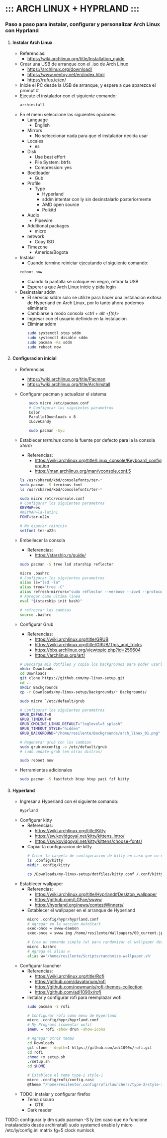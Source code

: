 # ::: ARCH LINUX + HYPRLAND :::
### Paso a paso para instalar, configurar y personalizar Arch Linux con Hyprland

1. #### Instalar Arch Linux 
	- Referencias:
		- https://wiki.archlinux.org/title/Installation_guide
	- Crear una USB de arranque con el .iso de Arch Linux
		- https://archlinux.org/download/
		- https://www.ventoy.net/en/index.html
		- https://rufus.ie/en/
	- Inicie el PC desde la USB de arranque, y espere a que aparezca el prompt #
	- Ejecute el instalador con el siguiente comando:
		```sh
		archinstall
		```
	- En el menu seleccione las siguientes opciones:
		- Language
			- English
		- Mirrors
			- No seleccionar nada para que el instalador decida
usar
		- Locales
			- es
		- Disk
			- Use best effort
			- File System: btrfs
			- Compression: yes
		- Bootloader
			- Gub
		- Profile
			- Type
				- Hyperland
				- sddm
					intentar con ly sin desinstalarlo posteriormente
				- AMD open source
				- Polkitd
		- Audio
			- Pipewire
		- Additional packages
			- micro
		- network
			- Copy ISO
		- Timezone
			- America/Bogota
	- Instalar
		- Cuando termine reiniciar ejecutando el siguiente comando:
		```sh
		reboot now
		```
		- Cuando la pantalla se coloque en negro, retirar la USB
		- Esperar a que Arch Linux inicie y pida login
	- Desinstalar sddm
		- El servicio sddm solo se utilize para hacer una instalacion exitosa de Hyperland en Arch Linux, por lo tanto ahora podemos eliminarlo
		- Cambiarse a modo consola <_ctrl + alt +f(n)_>
		- Ingresar con el usuario definido en la instalacion
		- Eliminar sddm
			```sh
			sudo systemctl stop sddm
			sudo systemctl disable sddm
			sudo pacman -Rs sddm
			sudo reboot now
			```
2. #### Configuracion inicial
	- Referencias
		- https://wiki.archlinux.org/title/Pacman
		- https://wiki.archlinux.org/title/Archinstall
	- Configurar pacman y actualizar el sistema
		```sh
			sudo micro /etc/pacman.conf
			# Configurar los siguientes parametros
			Color
			ParallelDownloads = 8
			ILoveCandy

			sudo pacman -Syu
		```	
	- Establecer _terminus_ como la fuente por defecto para la la consola _xterm_
		- Referencias:
			- https://wiki.archlinux.org/title/Linux_console/Keyboard_configuration
			- https://man.archlinux.org/man/vconsole.conf.5
		```sh
		ls /usr/shared/kbd/consolefonts/ter-*
		sudo pacman -S terminus-font
		ls /usr/shared/kbd/consolefonts/ter-*

		sudo micro /etc/vconsole.conf
		# Configurar los siguientes parametros
		KEYMAP=es 
		#KEYMAP=la-latin1
		FONT=ter-u22n
		
		# No esperar reinicio
		setfont ter-u22n
		```
		
	- Embellecer la consola
		- Referencias:
			- https://starship.rs/guide/
		```sh
		sudo pacman -S tree lsd starship reflector
		
		micro .bashrc
		# Configurar los siguientes parametros
		alias ls="lsd -la"
		alias tree="tree -C"
		alias refresh-mirrors="sudo reflector --verbose --ipv4 --protocols https --download-timeout 5 --score 10 --sort rate --save /etc/pacman.d/mirrorlist"
		# Agregar como ultima linea
		eval "$(starship init bash)"
		
		# refrescar los cambios
		source .bashrc
		``` 

	- Configurar Grub
		- Referencias:
			- https://wiki.archlinux.org/title/GRUB
			- https://wiki.archlinux.org/title/GRUB/Tips_and_tricks
			- https://bbs.archlinux.org/viewtopic.php?id=259604
			- https://archlinux.org/art/
		```sh
		# Descarga mis dotfiles y copia los backgrounds para poder usarlos en grub
		mkdir Downloads
		cd Downloads
		git clone https://github.com/my-linux-setup.git
		cd ..
		mkdir Backgrounds
		cp -r Downloads/my-linux-setup/Backgrounds/* Backgrounds/

		sudo micro `/etc/default/grub
		
		# Configurar los siguientes parametros
		GRUB_DEFAULT=0
		GRUB_TIMEOUT=0
		GRUB_CMDLINE_LINUX_DEFAULT="loglevel=3 splash"
		GRUB_TIMEOUT_STYLE="hidden"
		GRUB_BACKGROUND="/home/resilente/Backgrounds/arch_linux_01.png"

		# Regenerar grub con los cambios
		sudo grub-mkconfig -o /etc/default/grub
		# sudo update-grub (en otras distros)

		sudo reboot now
		```
	- Herramientas adicionales
		```sh
		sudo pacman -S fastfetch btop htop yazi fzf kitty
		``` 
3. #### Hyperland	
	- Ingresar a Hyperland con el siguiente comando:
		```sh
		Hyprland
		```
	- Configurar kitty
		- Referencias:
			- https://wiki.archlinux.org/title/Kitty
			- https://sw.kovidgoyal.net/kitty/kittens_intro/
			- https://sw.kovidgoyal.net/kitty/kittens/choose-fonts/
		- Copiar la configuracion de kitty
			```sh
			# Crear la carpeta de configuracion de kitty en caso que no exista
			ls .config/kitty
			mkdir .config/kitty

			cp /Downloads/my-linux-setup/dotfiles/kitty.conf /.conf/kitty
			```
	- Establecer wallpaper
		- Referencias:
			- https://wiki.archlinux.org/title/Hyprland#Desktop_wallpaper
			- https://github.com/LGFae/swww
			- https://hyprland.org/news/contestWinners/
		-  Establecer el wallpaper en el arranque de Hyperland
			```sh
			micro .config/hypr/hyprland.conf			
			# Agregar en la seccion AutoStart
			exec-once = swww-daemon
			exec-once = swww img /home/resilente/Wallpapers/00_current.jpg

			# Crea un comando simple (w) para randomizar el wallpaper desde la terminal
			micro .bashrc
			# Agrega el alias w
			alias w='/home/resilente/Scripts/randomize-wallpaper.sh'
			```
	- Configurar launcher
		- Referencias:
			- https://wiki.archlinux.org/title/Rofi
			- https://github.com/davatorium/rofi
			- https://github.com/newmanls/rofi-themes-collection
			- https://github.com/adi1090x/rofi
		- Instalar y configurar rofi para reemplazar wofi
			```sh
			sudo pacman -S rofi

			# Configurar rofi como menu de Hyperland
			micro .config/hypr/hyprland.conf
			# My Programs (comentar wofi)
			$menu = rofi -show drun -show-icons

			# Agregar otros temas
			cd Downloads
			git clone --depth=1 https://github.com/adi1090x/rofi.git
			cd rofi
			chmod +x setup.sh
			./setup.sh
			cd $HOME
			
			# Establece el tema type-2 style-1
			micro .config/rofi/config.rasi
			@theme "/home/resilente/.config/rofi/launchers/type-2/style-1.rasi"
			```
	- TODO: instalar y configurar firefox
		- Tema oscuro
			- GTK
		- Dark reader


TODO: configurar ly dm
sudo pacman -S ly (en caso que no funcione instalandolo desde archinstall)
	sudo systemctl enable ly
micro /etc/ly/config.ini
	matrix
	fg=5
	clock
	numlock

